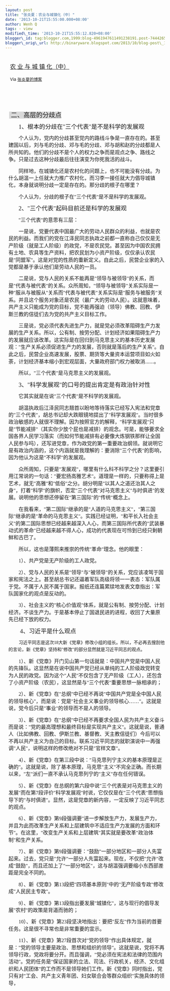 ```yaml
--- 
layout: post 
title: "张炎夏：农业与城镇化（中）" 
date: '2013-10-21T15:55:00.000+08:00' 
author: Wenh Q
tags: - view
modified\_time: '2013-10-21T15:55:12.820+08:00' 
blogger\_id: tag:blogger.com,1999:blog-4961947611491238191.post-7444265498643513559
blogger\_orig\_url: http://binaryware.blogspot.com/2013/10/blog-post\_1137.html
---
```

<div style="margin: 10px; padding: 5px;">

<div style="font-size: 18px;">

[农 业 与 城 镇
化（中）](http://zhangyanxiavip.blog.sohu.com/280387187.html)

</div>

<div style="font-size: 13px;">

Via [张炎夏的博客](http://zhangyanxiavip.blog.sohu.com/)

</div>

</div>

<div style="font-size: 13px; padding: 15px 0 10px 10px;">

<div style="font-size: 14px; line-height: 160%;">

 

<div
style="margin-left: 4.2pt; mso-char-indent-count: -.16; mso-para-margin-left: .17gd; text-indent: -2.4pt;">

<span
style="background: #d9d9d9; font-family: 仿宋_GB2312; font-size: 15pt; mso-pattern: gray-15 auto; mso-shading: white;"><span
style="mso-spacerun: yes;"> </span>二、高层的分歧点 </span>

</div>

<div
style="margin-left: 4.2pt; mso-char-indent-count: -.16; mso-para-margin-left: .17gd; text-indent: -2.4pt;">




</div>

<div style="text-indent: 24pt;">

<span style="font-family: 仿宋_GB2312; font-size: 14pt;">1</span><span
style="font-family: 仿宋_GB2312; font-size: 14pt;">、根本的分歧在"三个代表"是不是科学的发展观</span>

</div>

<div style="mso-char-indent-count: 2.0; text-indent: 24pt;">

<span
style="font-family: 仿宋_GB2312; font-size: 12pt;">个人认为，党内的分歧甚至党内的路线斗争是一直存在的。甚至建国以后，刘与毛的分歧、邓与毛的分歧、邓与胡和赵的分歧都是人所共知的。他们的分歧不是个人的权力之争而是观点之争、路线之争。只是过去这种分歧最后往往演变为你死我活的战斗。</span>

</div>

<div style="mso-char-indent-count: 2.0; text-indent: 24pt;">

<span
style="font-family: 仿宋_GB2312; font-size: 12pt;">同样地，在城镇化还是农村化的问题上，也不可能没有分歧。为什么胡温一上任就大力推广农村化，而习李一接任就大力倡导城镇化，本身就说明分歧一定是存在的。那分歧的根子在哪里？</span>

</div>

<div style="mso-char-indent-count: 2.0; text-indent: 24pt;">

<span
style="font-family: 仿宋_GB2312; font-size: 12pt;">个人认为，分歧的根子在"三个代表"是不是科学的发展观。</span>

</div>

<div style="text-indent: 24pt;">




</div>

<div style="text-indent: 24pt;">

<span style="font-family: 仿宋_GB2312; font-size: 14pt;">2</span><span
style="font-family: 仿宋_GB2312; font-size: 14pt;">、"三个代表"起码目前还是科学的发展观</span>

</div>

<div style="mso-char-indent-count: 2.0; text-indent: 24pt;">

<span
style="font-family: 仿宋_GB2312; font-size: 12pt;">"三个代表"的意思有三层：</span>

</div>

<div style="mso-char-indent-count: 2.0; text-indent: 24pt;">

<span
style="font-family: 仿宋_GB2312; font-size: 12pt;">一是说，党要代表中国最广大的劳动人民群众的利益，也就是农民的利益。而我们的党在江泽民同志执政之前都一直称自己仅仅是无产阶级（就是工人阶级）的政党，不是农民党。甚至因为中国农民拥有土地、农具等生产资料，把农民划为小资产阶级，仅仅承认农民是"同盟军"。这是对党的性质的重新定义。自此之后，民营企业家的入党都是基于承认他们是劳动人民的一员。</span>

</div>

<div style="mso-char-indent-count: 2.0; text-indent: 24pt;">

<span
style="font-family: 仿宋_GB2312; font-size: 12pt;">二是说，党与人民的关系不能再是"领导与被领导"的关系，而是"代表与被代表"的关系。众所周知，"领导与被领导"关系实际是一种"服从与被服从"关系而"代表与被代表"关系实际是"服务与被服务"关系。并且这个服务对象还是农民（最广大的劳动人民）。这就意味着，共产主义只能成为党的目标，党不能再强迫（领导）佛教、回教、伊斯兰教的信徒们去为党的共产主义目标工作。</span>

</div>

<div style="mso-char-indent-count: 2.0; text-indent: 24pt;">

<span
style="font-family: 仿宋_GB2312; font-size: 12pt;">三是说，党必须代表先进生产力，就是党必须改革阻碍生产力发展的生产关系。所以，公有制、按劳分配、计划经济如果阻碍生产力的发展就应该改革。这实际是在回归到马克思主义的基本历史发展观："生产关系必须促进生产力的发展，否则就是落后的生产关系"。自此之后，民营企业高速发展，股票、期货等大量资本运营项目如火如荼，计划经济基本缩小到宏观层面，大量政府部门权力被取消</span><span
style="font-size: 12pt; mso-ascii-font-family: 仿宋_GB2312; mso-fareast-font-family: 仿宋_GB2312;">……</span><span
style="font-family: 仿宋_GB2312; font-size: 12pt;">。</span>

</div>

<div style="mso-char-indent-count: 2.0; text-indent: 24pt;">

<span
style="font-family: 仿宋_GB2312; font-size: 12pt;">所以，"三个代表"是马克思主义的发展观。</span>

</div>

<div style="mso-char-indent-count: 2.0; text-indent: 24pt;">




</div>

<div style="text-indent: 24pt;">

<span style="font-family: 仿宋_GB2312; font-size: 14pt;">3</span><span
style="font-family: 仿宋_GB2312; font-size: 14pt;">、"科学发展观"的口号的提出肯定是有政治针对性</span>

</div>

<div style="mso-char-indent-count: 2.0; text-indent: 24pt;">

<span
style="font-family: 仿宋_GB2312; font-size: 12pt;">它其实就是在说"三个代表"是不科学的发展观。</span>

</div>

<div style="mso-char-indent-count: 2.0; text-indent: 24pt;">

<span
style="font-family: 仿宋_GB2312; font-size: 12pt;">胡温执政后江泽民同志翘首以盼地等待落实已经写入宪法和党章的"三个代表"，胡总书记却大跌眼镜地提出了"科学发展观"。当时很多政治敏感的人就很不理解。因为按照官方的解释，"科学发展观"只是"节能减排"（其实你少放个屁也是减排）的观念。可是，能够要求全国各界人民学习落实（而如何节能减排有必要像大炼钢铁那样让全国人民参与吗），还写进党章，作为政党的第一重要政治纲领。就说明它是有政治内涵的，这个内涵就是我理解的：要消除"三个代表"的影响，因为他认为这是"不科学"的发展观。</span>

</div>

<div style="mso-char-indent-count: 2.0; text-indent: 24pt;">

<span
style="font-family: 仿宋_GB2312; font-size: 12pt;">众所周知，只要是"发展观"，哪里有什么科不科学之分？这里要引用江常说的一句话："要宏扬高雅艺术"。道理是一样的，只要称得上是艺术，就无"高雅"和"低俗"之分。胡分明是"以其人之道还治其人之身"，打着"科学"的旗帜，否定"三个代表"对马克思主义"与时俱进"的发展。说明他的思想还停留在"第三国际"的"传统"概念上。</span>

</div>

<div style="mso-char-indent-count: 2.0; text-indent: 24pt;">

<span
style="font-family: 仿宋_GB2312; font-size: 12pt;">在我看来，"第二国际"继承的是"人道的马克思主义"，"第三国际"继承的是"革命的马克思主义"。实践已经证明，"和平长入社会主义"的第二国际思想已经越来越深入人心，而第三国际所代表的"武装暴动式的革命"已经越来越不得人心，成功的代表现在可怜到已经只剩朝鲜和古巴了。</span>

</div>

<div style="mso-char-indent-count: 2.0; text-indent: 24pt;">

<span
style="font-family: 仿宋_GB2312; font-size: 12pt;">所以，这也是薄熙来推崇的传统"革命"理念。他的眼里：</span>

</div>

<div style="mso-char-indent-count: 2.0; text-indent: 24pt;">

<span style="font-family: 仿宋_GB2312; font-size: 12pt;">1</span><span
style="font-family: 仿宋_GB2312; font-size: 12pt;">）、共产党是无产阶级的工人政党。</span>

</div>

<div style="mso-char-indent-count: 2.0; text-indent: 24pt;">

<span style="font-family: 仿宋_GB2312; font-size: 12pt;">2</span><span
style="font-family: 仿宋_GB2312; font-size: 12pt;">）、党与人民的关系是"领导"与"被领导"的关系，党应该凌驾于国家和宪法之上。甚至胡总书记还逼着军队高级将领一一表态：军队属于党。不属于人民不属于国家。报纸还连篇累牍地发表文章指出：军队国家化的观点是反动的。</span>

</div>

<div style="mso-char-indent-count: 2.0; text-indent: 24pt;">

<span style="font-family: 仿宋_GB2312; font-size: 12pt;">3</span><span
style="font-family: 仿宋_GB2312; font-size: 12pt;">）、社会主义的"核心价值观"体系，就是公有制、按劳分配、计划经济。不谈生产力。于是基本停止了国退民进的进程，收回了大量原先已经下放的权力。</span>

</div>

<div style="mso-char-indent-count: 1.96; text-indent: 27.45pt;">




</div>

<div style="mso-char-indent-count: 1.96; text-indent: 27.45pt;">

<span style="font-family: 仿宋_GB2312; font-size: 14pt;">4</span><span
style="font-family: 仿宋_GB2312; font-size: 14pt;">、习近平是什么观点</span>

</div>

<div style="text-indent: 24pt;">

<span
style="font-family: 仿宋_GB2312;">习近平同志是这次18大新《党章》修改小组的组长。所以，不必再去搜刮他的言论，新《党章》坚持和"修改"的部分显然就是习近平同志的观点。</span>

</div>

<div style="mso-char-indent-count: 2.0; text-indent: 24pt;">

<span style="font-family: 仿宋_GB2312; font-size: 12pt;">1</span><span
style="font-family: 仿宋_GB2312; font-size: 12pt;">）、新《党章》开门见山第一句话就是：中国共产党是中国人民的先锋队。这显然是在说中国共产党已经从单纯的工人阶级政党转变为人民的政党。因为这个"人民"不仅包含了无产阶级（工人），还包含了小资产阶级（农民），这显然是与"三个代表"重要思想一脉相承的；</span>

</div>

<div style="mso-char-indent-count: 2.0; text-indent: 24pt;">

<span style="font-family: 仿宋_GB2312; font-size: 12pt;">2</span><span
style="font-family: 仿宋_GB2312; font-size: 12pt;">）、新《党章》在"总纲"中已经不再说"中国共产党是全中国人民的领导核心"，而是说：党是"社会主义事业的领导核心……"。这就是说，党今后只是"事业"的领导而不是人的领导。</span>

</div>

<div style="mso-char-indent-count: 2.0; text-indent: 24pt;">

<span style="font-family: 仿宋_GB2312; font-size: 12pt;">3</span><span
style="font-family: 仿宋_GB2312; font-size: 12pt;">）、新《党章》在"总纲"中已经不再要求全国人民为共产主义奋斗而是说："党的最高理想和最终目标是实现共产主义"。这就是说，普通人（比如佛教、回教、伊斯兰教、基督教、天主教信徒们）今后可以不再以共产主义为自己的目标。联系习近平同志的就职演说中一再强调"人民"，说明这样的修改绝对不只是"官样文章"。</span>

</div>

<div style="mso-char-indent-count: 2.0; text-indent: 24pt;">

<span style="font-family: 仿宋_GB2312; font-size: 12pt;">4</span><span
style="font-family: 仿宋_GB2312; font-size: 12pt;">）、新《党章》在第三段中说："马克思列宁主义的基本原理是正确的"。这就是说，除了基本原理，马克思"主义"不完全正确。而长期以来，"左"派们一直不承认马克思列宁的"主义"存在任何错误。</span>

</div>

<div style="mso-char-indent-count: 2.0; text-indent: 24pt;">

<span style="font-family: 仿宋_GB2312; font-size: 12pt;">5</span><span
style="font-family: 仿宋_GB2312; font-size: 12pt;">）、新《党章》在总纲的第六段中说"三个代表是对马克思主义的发展"而在第7段评价"科学发展观"时说，它仅仅是在"三个代表"思想指导下的"与时俱进"。显然，这是党章的新内容，一定反映了习近平同志的观点。</span>

</div>

<div style="mso-char-indent-count: 2.0; text-indent: 24pt;">

<span style="font-family: 仿宋_GB2312; font-size: 12pt;">6</span><span
style="font-family: 仿宋_GB2312; font-size: 12pt;">）、新《党章》第9段强调要"进一步解放生产力，发展生产力，并且为此而改革生产关系和上层建筑中不适应生产力发展的方面和环节"。在这里，"改变生产关系和上层建筑"其实就是要改革"政治体制"和生产关系。</span>

</div>

<div style="mso-char-indent-count: 2.0; text-indent: 24pt;">

<span style="font-family: 仿宋_GB2312; font-size: 12pt;">7</span><span
style="font-family: 仿宋_GB2312; font-size: 12pt;">）、新《党章》第9段强调要："鼓励"一部分地区和一部分人先富起来。过去，党只是"允许"一部分人先富起来。现在，不仅把"允许"改成"鼓励"，而且还加上了"一部分地区"，这与胡温强调要缩小东西部差距是完全不同的。</span>

</div>

<div style="mso-char-indent-count: 2.0; text-indent: 24pt;">

<span style="font-family: 仿宋_GB2312; font-size: 12pt;">8</span><span
style="font-family: 仿宋_GB2312; font-size: 12pt;">）、新《党章》第13段把"四项基本原则"中的"无产阶级专政"修改成"人民民主专政"。</span>

</div>

<div style="mso-char-indent-count: 2.0; text-indent: 24pt;">

<span style="font-family: 仿宋_GB2312; font-size: 12pt;">9</span><span
style="font-family: 仿宋_GB2312; font-size: 12pt;">）、新《党章》第13段指出要发展"城镇化"，这与现行的倡导发展"农村"的政策是背道而驰的；</span>

</div>

<div style="mso-char-indent-count: 2.0; text-indent: 24pt;">

<span style="font-family: 仿宋_GB2312; font-size: 12pt;">10</span><span
style="font-family: 仿宋_GB2312; font-size: 12pt;">）、新《党章》第23段坚决地指出：要把"反左"作为当前的首要任务。这是很不寻常也是非常重要的宣示。</span>

</div>

<div style="mso-char-indent-count: 2.0; text-indent: 24pt;">

<span style="font-family: 仿宋_GB2312; font-size: 12pt;">11</span><span
style="font-family: 仿宋_GB2312; font-size: 12pt;">）、新《党章》第27段首次对"党的领导"作出具体规定，就是："党的领导主要是政治、思想和组织的领导"。这就是说，党将不再领导行政，党政将要分开。而且强调，"党必须在宪法和法律的范围内活动"。党的任务是"保证国家的立法、司法、行政机关，经济、文化组织和人民团体"的工作而不是领导她们工作。新《党章》同时指出，党只有对"工会、共产主义青年团、妇女联合会等群众组织"实施具体的领导，</span>

</div>

</div>

</div>
